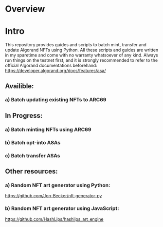 
# Overview

# Intro
This repository provides guides and scripts to batch mint, transfer and update Algorand NFTs using Python. 
All these scripts and guides are written in my sparetime and come with no warranty whatsoever of any kind.
Always run things on the testnet first, and it is strongly recommended to refer to the official Algorand documentations beforehand: https://developer.algorand.org/docs/features/asa/


## Availible:

### a) Batch updating existing NFTs to ARC69

## In Progress:

### a) Batch minting NFTs using ARC69

### b) Batch opt-into ASAs

### c) Batch transfer ASAs

## Other resources:

### a) Random NFT art generator using Python:

https://github.com/Jon-Becker/nft-generator-py

### b) Random NFT art generator using JavaScript:

https://github.com/HashLips/hashlips_art_engine
